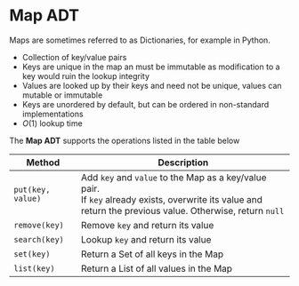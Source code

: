# Map ADT

Maps are sometimes referred to as Dictionaries, for example in Python.

* Collection of key/value pairs
* Keys are unique in the map an must be immutable as modification to a key would ruin the lookup integrity
* Values are looked up by their keys and need not be unique, values can mutable or immutable
* Keys are unordered by default, but can be ordered in non-standard implementations
* $O(1)$ lookup time

The **Map ADT** supports the operations listed in the table below

| Method           | Description                                 |
|----------------------|--------------------------------------|
| `put(key, value)`        | Add `key` and `value` to the Map as a key/value pair.<br>If `key` already exists, overwrite its value and return the previous value. Otherwise, return `null` |
| `remove(key)` | Remove `key` and return its value |
| `search(key)` | Lookup `key` and return its value |
| `set(key)` | Return a Set of all keys in the Map |
| `list(key)` | Return a List of all values in the Map |